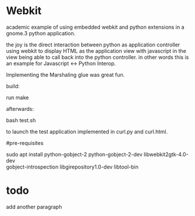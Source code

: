 Webkit
======


academic example of using embedded webkit and python extensions in a gnome.3 python application.

the joy is the direct interaction between python as application controller using
webkit to display HTML as the application view with javascript in the view being able to call
back into the python controller. in other words this is an example for Javascript <-> Python Interop.

Implementing the Marshaling glue was great fun.

build:

  run make

afterwards:

  bash test.sh
  
to launch the test application implemented in curl.py and curl.html.

#pre-requisites

sudo apt install python-gobject-2 python-gobject-2-dev libwebkit2gtk-4.0-dev \
gobject-introspection libgirepository1.0-dev libtool-bin

# todo
add another paragraph